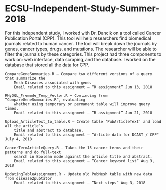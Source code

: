 # ECSU-Independent-Study-Summer-2018
For this independent study, I worked with Dr. Dancik on a tool called Cancer Publication Portal (CPP). This tool will help researchers find biomedical journals related to human cancer. The tool will break down the journals by genes, cancer types, drugs, and mutations. The researcher will be able to filter the journals by these categories. This project had three components to work on: web interface, data scraping, and the database. I worked on the database that stored all the data for CPP.

	CompareGeneSummaries.R – Compare two different versions of a query that summarize the 
		Mesh Diseases associated with gene.
		Email related to this assignment – “R assignment” Jun 13, 2018
				 
	RMySQL_Premade_Temp_Vector.R – Continuing from “CompareGeneSummaries.R”, evaluating 
		whether using temporary or permanent table will improve query times.
		Email related to this assignment – “R assignment” Jun 21, 2018
				       
	Upload_ArticleText_to_table.R – Create table ‘PubArticleText’ and load all the article’s 
		title and abstract to database.
		Email related to this assignment – “Article data for DCAST / CPP" July 4, 2018
					
	CancerTermArticleQuery.R – Takes the 15 cancer terms and their patterns and do full-text 
		search in Boolean mode against the article title and abstract.
		Email related to this assignment – “Cancer keyword list” Aug 3, 2018
	
	UpdatingTableAssignment.R - Update old PubMesh table with new data from disease2pubtator
		Email related to this assignment – “Next steps” Aug 3, 2018
